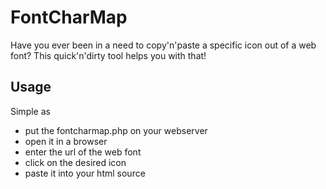 # FontCharMap
Have you ever been in a need to copy'n'paste a specific icon out of a web font?
This quick'n'dirty tool helps you with that!

Usage
-----

Simple as
- put the fontcharmap.php on your webserver
- open it in a browser
- enter the url of the web font
- click on the desired icon
- paste it into your html source

